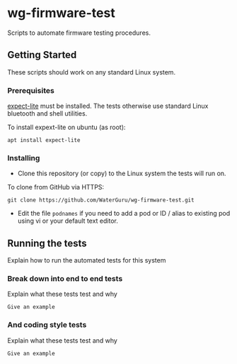# wg-firmware-test

Scripts to automate firmware testing procedures. 

## Getting Started

These scripts should work on any standard Linux system.

### Prerequisites

[expect-lite](http://expect-lite.sourceforge.net) must be installed. The tests otherwise use standard Linux bluetooth and shell utilities.

To install expext-lite on ubuntu (as root):
```
apt install expect-lite
```

### Installing

* Clone this repository (or copy) to the Linux system the tests will run on. 

To clone from GitHub via HTTPS:
```
git clone https://github.com/WaterGuru/wg-firmware-test.git
```

* Edit the file ```podnames``` if you need to add a pod or ID / alias to existing pod using vi or your default text editor.

## Running the tests

Explain how to run the automated tests for this system

### Break down into end to end tests

Explain what these tests test and why

```
Give an example
```

### And coding style tests

Explain what these tests test and why

```
Give an example
```
